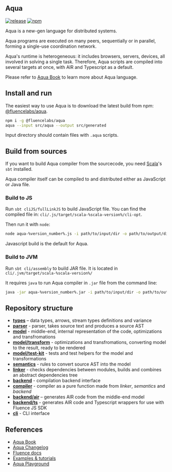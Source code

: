 ## Aqua

[![release](https://github.com/fluencelabs/aqua/actions/workflows/release.yml/badge.svg)](https://github.com/fluencelabs/aqua/actions/workflows/release.yml)
[![npm](https://img.shields.io/npm/v/@fluencelabs/aqua)](https://www.npmjs.com/package/@fluencelabs/aqua)

Aqua is a new-gen language for distributed systems.

Aqua programs are executed on many peers, sequentially 
or in parallel, forming a single-use coordination network.

Aqua's runtime is heterogeneous: it includes browsers, servers, devices, all involved in solving a single task.
Therefore, Aqua scripts are compiled into several targets at once, with AIR and Typescript as a default.

Please refer to [Aqua Book](https://doc.fluence.dev/aqua-book/) to learn more about Aqua language.

## Install and run

The easiest way to use Aqua is to download the latest build from npm: [@fluencelabs/aqua](https://www.npmjs.com/package/@fluencelabs/aqua).

```bash
npm i -g @fluencelabs/aqua
aqua --input src/aqua --output src/generated
```

Input directory should contain files with `.aqua` scripts.

## Build from sources

If you want to build Aqua compiler from the sourcecode, you need [Scala](https://www.scala-lang.org/)'s `sbt` installed.

Aqua compiler itself can be compiled to and distributed either as JavaScript or Java file.

### Build to JS

Run `sbt cliJS/fullLinkJS` to build JavaScript file. You can find the compiled file in: `cli/.js/target/scala-%scala-version%/cli-opt`.

Then run it with `node`:

```bash
node aqua-%version_number%.js -i path/to/input/dir -o path/to/output/dir
```

Javascript build is the default for Aqua.

### Build to JVM

Run `sbt cli/assembly` to build JAR file. It is located in `cli/.jvm/target/scala-%scala-version%/`

It requires `java` to run Aqua compiler in `.jar` file from the command line:

```bash
java -jar aqua-%version_number%.jar -i path/to/input/dir -o path/to/output/dir
```

## Repository structure

- **[types](./types)** – data types, arrows, stream types definitions and variance
- **[parser](./parser)** - parser, takes source text and produces a source AST
- **[model](./model)** - middle-end, internal representation of the code, optimizations and transfromations
- **[model/transform](./model/transform)** - optimizations and transfromations, converting model to the result, ready to be rendered
- **[model/test-kit](./model/test-kit)** - tests and test helpers for the model and transformations
- **[semantics](./semantics)** - rules to convert source AST into the model
- **[linker](./linker)** - checks dependencies between modules, builds and combines an abstract dependencies tree
- **[backend](./backend)** - compilation backend interface
- **[compiler](./compiler)** - compiler as a pure function made from _linker_, _semantics_ and _backend_
- **[backend/air](./backend/air)** – generates AIR code from the middle-end model
- **[backend/ts](./backend/ts)** - generates AIR code and Typescript wrappers for use with Fluence JS SDK
- **[cli](./cli)** - CLI interface

## References

- [Aqua Book](https://doc.fluence.dev/aqua-book/)
- [Aqua Changelog](https://doc.fluence.dev/aqua-book/changelog)
- [Fluence docs](https://fluence.dev/)
- [Examples & tutorials](https://github.com/fluencelabs/examples)
- [Aqua Playground](https://github.com/fluencelabs/aqua-playground)